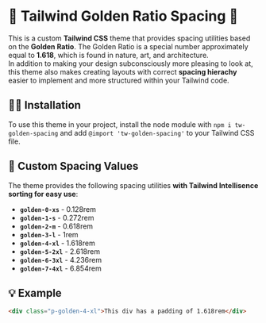 # 🌟 Tailwind Golden Ratio Spacing 🌟

This is a custom **Tailwind CSS** theme that provides spacing utilities based on the **Golden Ratio**. The Golden Ratio is a special number approximately equal to **1.618**, which is found in nature, art, and architecture.\
In addition to making your design subconsciously more pleasing to look at, this theme also makes creating layouts with correct **spacing hierachy** easier to implement and more structured within your Tailwind code.

## 🧑‍💻 Installation

To use this theme in your project, install the node module with `npm i tw-golden-spacing` and add `@import 'tw-golden-spacing'` to your Tailwind CSS file.

## 🎨 Custom Spacing Values

The theme provides the following spacing utilities **with Tailwind Intellisence sorting for easy use**:

- **`golden-0-xs`** - 0.128rem
- **`golden-1-s`** - 0.272rem
- **`golden-2-m`** - 0.618rem
- **`golden-3-l`** - 1rem
- **`golden-4-xl`** - 1.618rem
- **`golden-5-2xl`** - 2.618rem
- **`golden-6-3xl`** - 4.236rem
- **`golden-7-4xl`** - 6.854rem

## 💡 Example

  ```html
  <div class="p-golden-4-xl">This div has a padding of 1.618rem</div>